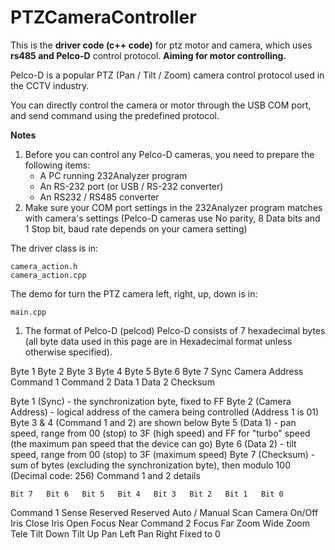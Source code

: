 # PTZCameraController
This is the **driver code (c++ code)** for ptz motor and camera, which uses **rs485 and Pelco-D** control protocol. **Aiming for motor controlling.**

Pelco-D is a popular PTZ (Pan / Tilt / Zoom) camera control protocol used in the CCTV industry. 

You can directly control the camera or motor through the USB COM port, and send command using the predefined protocol.

**Notes**
1) Before you can control any Pelco-D cameras, you need to prepare the following items:
   - A PC running 232Analyzer program
   - An RS-232 port (or USB / RS-232 converter)
   - An RS232 / RS485 converter
2) Make sure your COM port settings in the 232Analyzer program matches with camera's settings (Pelco-D cameras use No parity, 8 Data bits and 1 Stop bit, baud rate depends on your camera setting)

The driver class is in:
```
camera_action.h 
camera_action.cpp
```
The demo for turn the PTZ camera left, right, up, down is in:
```
main.cpp
```

1) The format of Pelco-D (pelcod)
Pelco-D consists of 7 hexadecimal bytes (all byte data used in this page are in Hexadecimal format unless otherwise specified).

Byte 1	Byte 2	Byte 3	Byte 4	Byte 5	Byte 6	Byte 7
Sync	Camera Address	Command 1	Command 2	Data 1	Data 2	Checksum
 

Byte 1 (Sync) - the synchronization byte, fixed to FF
Byte 2 (Camera Address) - logical address of the camera being controlled (Address 1 is 01)
Byte 3 & 4 (Command 1 and 2) are shown below
Byte 5 (Data 1) - pan speed, range from 00 (stop) to 3F (high speed) and FF for "turbo" speed (the maximum pan speed that the device can go)
Byte 6 (Data 2) - tilt speed, range from 00 (stop) to 3F (maximum speed)
Byte 7 (Checksum) - sum of bytes (excluding the synchronization byte), then modulo 100 (Decimal code: 256)
Command 1 and 2 details

 	Bit 7	Bit 6	Bit 5	Bit 4	Bit 3	Bit 2	Bit 1	Bit 0
Command 1	Sense	Reserved	Reserved	Auto / Manual Scan	Camera On/Off	Iris Close	Iris Open	Focus Near
Command 2	Focus Far	Zoom Wide	Zoom Tele	Tilt Down	Tilt Up	Pan Left	Pan Right	Fixed to 0
